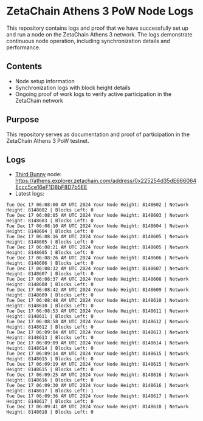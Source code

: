 # ZetaChain Athens 3 PoW Node Logs
This repository contains logs and proof that we have successfully set up and run a node on the ZetaChain Athens 3 network. The logs demonstrate continuous node operation, including synchronization details and performance.

## Contents
- Node setup information
- Synchronization logs with block height details
- Ongoing proof of work logs to verify active participation in the ZetaChain network

## Purpose
This repository serves as documentation and proof of participation in the ZetaChain Athens 3 PoW testnet.

## Logs

- [Third Bunny](https://thirdbunny.xyz/) node: https://athens.explorer.zetachain.com/address/0x225254d35dE666064Eccc5ce16eF1D8bF8D7b5EE
- Latest logs:
```
Tue Dec 17 06:08:00 AM UTC 2024 Your Node Height: 8148602 | Network Height: 8148602 | Blocks Left: 0
Tue Dec 17 06:08:05 AM UTC 2024 Your Node Height: 8148603 | Network Height: 8148603 | Blocks Left: 0
Tue Dec 17 06:08:10 AM UTC 2024 Your Node Height: 8148604 | Network Height: 8148604 | Blocks Left: 0
Tue Dec 17 06:08:16 AM UTC 2024 Your Node Height: 8148605 | Network Height: 8148605 | Blocks Left: 0
Tue Dec 17 06:08:21 AM UTC 2024 Your Node Height: 8148605 | Network Height: 8148605 | Blocks Left: 0
Tue Dec 17 06:08:26 AM UTC 2024 Your Node Height: 8148606 | Network Height: 8148606 | Blocks Left: 0
Tue Dec 17 06:08:32 AM UTC 2024 Your Node Height: 8148607 | Network Height: 8148607 | Blocks Left: 0
Tue Dec 17 06:08:37 AM UTC 2024 Your Node Height: 8148608 | Network Height: 8148608 | Blocks Left: 0
Tue Dec 17 06:08:42 AM UTC 2024 Your Node Height: 8148609 | Network Height: 8148609 | Blocks Left: 0
Tue Dec 17 06:08:48 AM UTC 2024 Your Node Height: 8148610 | Network Height: 8148610 | Blocks Left: 0
Tue Dec 17 06:08:53 AM UTC 2024 Your Node Height: 8148611 | Network Height: 8148611 | Blocks Left: 0
Tue Dec 17 06:08:58 AM UTC 2024 Your Node Height: 8148612 | Network Height: 8148612 | Blocks Left: 0
Tue Dec 17 06:09:04 AM UTC 2024 Your Node Height: 8148613 | Network Height: 8148613 | Blocks Left: 0
Tue Dec 17 06:09:09 AM UTC 2024 Your Node Height: 8148614 | Network Height: 8148614 | Blocks Left: 0
Tue Dec 17 06:09:14 AM UTC 2024 Your Node Height: 8148615 | Network Height: 8148615 | Blocks Left: 0
Tue Dec 17 06:09:19 AM UTC 2024 Your Node Height: 8148615 | Network Height: 8148615 | Blocks Left: 0
Tue Dec 17 06:09:25 AM UTC 2024 Your Node Height: 8148616 | Network Height: 8148616 | Blocks Left: 0
Tue Dec 17 06:09:30 AM UTC 2024 Your Node Height: 8148616 | Network Height: 8148617 | Blocks Left: 1
Tue Dec 17 06:09:36 AM UTC 2024 Your Node Height: 8148617 | Network Height: 8148617 | Blocks Left: 0
Tue Dec 17 06:09:41 AM UTC 2024 Your Node Height: 8148618 | Network Height: 8148618 | Blocks Left: 0
```
